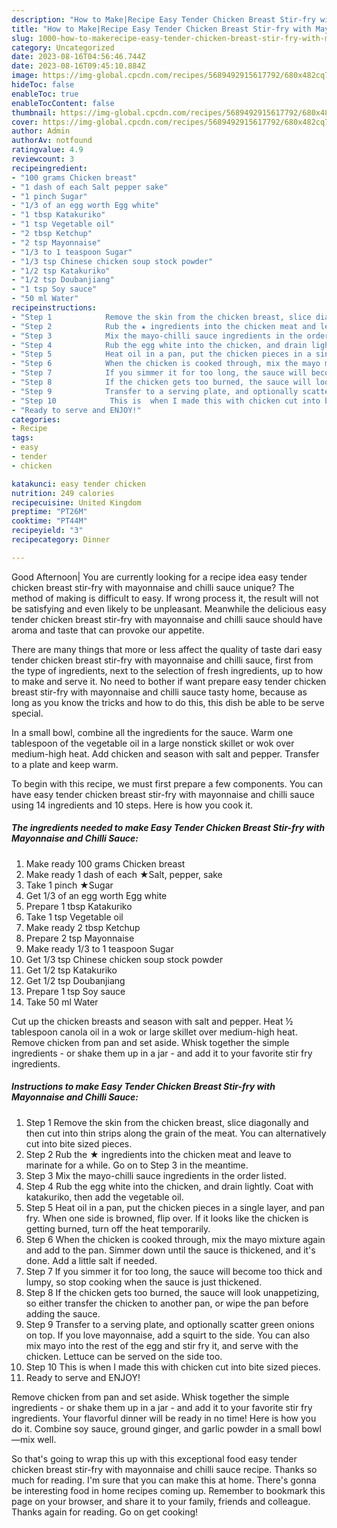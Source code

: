 ```yaml
---
description: "How to Make|Recipe Easy Tender Chicken Breast Stir-fry with Mayonnaise and Chilli Sauce {That is Simple"
title: "How to Make|Recipe Easy Tender Chicken Breast Stir-fry with Mayonnaise and Chilli Sauce {That is Simple"
slug: 1000-how-to-makerecipe-easy-tender-chicken-breast-stir-fry-with-mayonnaise-and-chilli-sauce-that-is-simple
category: Uncategorized
date: 2023-08-16T04:56:46.744Z
date: 2023-08-16T09:45:10.884Z
image: https://img-global.cpcdn.com/recipes/5689492915617792/680x482cq70/easy-tender-chicken-breast-stir-fry-with-mayonnaise-and-chilli-sauce-recipe-main-photo.jpg
hideToc: false
enableToc: true
enableTocContent: false
thumbnail: https://img-global.cpcdn.com/recipes/5689492915617792/680x482cq70/easy-tender-chicken-breast-stir-fry-with-mayonnaise-and-chilli-sauce-recipe-main-photo.jpg
cover: https://img-global.cpcdn.com/recipes/5689492915617792/680x482cq70/easy-tender-chicken-breast-stir-fry-with-mayonnaise-and-chilli-sauce-recipe-main-photo.jpg
author: Admin
authorAv: notfound
ratingvalue: 4.9
reviewcount: 3
recipeingredient:
- "100 grams Chicken breast"
- "1 dash of each Salt pepper sake"
- "1 pinch Sugar"
- "1/3 of an egg worth Egg white"
- "1 tbsp Katakuriko"
- "1 tsp Vegetable oil"
- "2 tbsp Ketchup"
- "2 tsp Mayonnaise"
- "1/3 to 1 teaspoon Sugar"
- "1/3 tsp Chinese chicken soup stock powder"
- "1/2 tsp Katakuriko"
- "1/2 tsp Doubanjiang"
- "1 tsp Soy sauce"
- "50 ml Water"
recipeinstructions:
- "Step 1            Remove the skin from the chicken breast, slice diagonally and then cut into thin strips along the grain of the meat. You can alternatively cut into bite sized pieces."
- "Step 2            Rub the ★ ingredients into the chicken meat and leave to marinate for a while. Go on to Step 3 in the meantime."
- "Step 3            Mix the mayo-chilli sauce ingredients in the order listed."
- "Step 4            Rub the egg white into the chicken, and drain lightly. Coat with katakuriko, then add the vegetable oil."
- "Step 5            Heat oil in a pan, put the chicken pieces in a single layer, and pan fry. When one side is browned, flip over. If it looks like the chicken is getting burned, turn off the heat temporarily."
- "Step 6            When the chicken is cooked through, mix the mayo mixture again and add to the pan. Simmer down until the sauce is thickened, and it&#39;s done. Add a little salt if needed."
- "Step 7            If you simmer it for too long, the sauce will become too thick and lumpy, so stop cooking when the sauce is just thickened."
- "Step 8            If the chicken gets too burned, the sauce will look unappetizing, so either transfer the chicken to another pan, or wipe the pan before adding the sauce."
- "Step 9            Transfer to a serving plate, and optionally scatter green onions on top. If you love mayonnaise, add a squirt to the side. You can also mix mayo into the rest of the egg and stir fry it, and serve with the chicken. Lettuce can be served on the side too."
- "Step 10            This is  when I made this with chicken cut into bite sized pieces."
- "Ready to serve and ENJOY!"
categories:
- Recipe
tags:
- easy
- tender
- chicken

katakunci: easy tender chicken 
nutrition: 249 calories
recipecuisine: United Kingdom
preptime: "PT26M"
cooktime: "PT44M"
recipeyield: "3"
recipecategory: Dinner

---
```



Good Afternoon| You are currently looking for a recipe idea easy tender chicken breast stir-fry with mayonnaise and chilli sauce unique? The method of making is difficult to easy. If wrong process it, the result will not be satisfying and even likely to be unpleasant. Meanwhile the delicious easy tender chicken breast stir-fry with mayonnaise and chilli sauce should have aroma and taste that can provoke our appetite.






There are many things that more or less affect the quality of taste dari easy tender chicken breast stir-fry with mayonnaise and chilli sauce, first from the type of ingredients, next to the selection of fresh ingredients, up to how to make and serve it. No need to bother if want prepare easy tender chicken breast stir-fry with mayonnaise and chilli sauce tasty home, because as long as you know the tricks and how to do this, this dish be able to be serve  special.


In a small bowl, combine all the ingredients for the sauce. Warm one tablespoon of the vegetable oil in a large nonstick skillet or wok over medium-high heat. Add chicken and season with salt and pepper. Transfer to a plate and keep warm.


To begin with this recipe, we must first prepare a few components. You can have easy tender chicken breast stir-fry with mayonnaise and chilli sauce using 14 ingredients and 10 steps. Here is how you cook it.

<!--inarticleads1-->

##### The ingredients needed to make Easy Tender Chicken Breast Stir-fry with Mayonnaise and Chilli Sauce:

1. Make ready 100 grams Chicken breast
1. Make ready 1 dash of each ★Salt, pepper, sake
1. Take 1 pinch ★Sugar
1. Get 1/3 of an egg worth Egg white
1. Prepare 1 tbsp Katakuriko
1. Take 1 tsp Vegetable oil
1. Make ready 2 tbsp Ketchup
1. Prepare 2 tsp Mayonnaise
1. Make ready 1/3 to 1 teaspoon Sugar
1. Get 1/3 tsp Chinese chicken soup stock powder
1. Get 1/2 tsp Katakuriko
1. Get 1/2 tsp Doubanjiang
1. Prepare 1 tsp Soy sauce
1. Take 50 ml Water


Cut up the chicken breasts and season with salt and pepper. Heat ½ tablespoon canola oil in a wok or large skillet over medium-high heat. Remove chicken from pan and set aside. Whisk together the simple ingredients - or shake them up in a jar - and add it to your favorite stir fry ingredients. 

<!--inarticleads2-->

##### Instructions to make Easy Tender Chicken Breast Stir-fry with Mayonnaise and Chilli Sauce:

1. Step 1            Remove the skin from the chicken breast, slice diagonally and then cut into thin strips along the grain of the meat. You can alternatively cut into bite sized pieces.
1. Step 2            Rub the ★ ingredients into the chicken meat and leave to marinate for a while. Go on to Step 3 in the meantime.
1. Step 3            Mix the mayo-chilli sauce ingredients in the order listed.
1. Step 4            Rub the egg white into the chicken, and drain lightly. Coat with katakuriko, then add the vegetable oil.
1. Step 5            Heat oil in a pan, put the chicken pieces in a single layer, and pan fry. When one side is browned, flip over. If it looks like the chicken is getting burned, turn off the heat temporarily.
1. Step 6            When the chicken is cooked through, mix the mayo mixture again and add to the pan. Simmer down until the sauce is thickened, and it&#39;s done. Add a little salt if needed.
1. Step 7            If you simmer it for too long, the sauce will become too thick and lumpy, so stop cooking when the sauce is just thickened.
1. Step 8            If the chicken gets too burned, the sauce will look unappetizing, so either transfer the chicken to another pan, or wipe the pan before adding the sauce.
1. Step 9            Transfer to a serving plate, and optionally scatter green onions on top. If you love mayonnaise, add a squirt to the side. You can also mix mayo into the rest of the egg and stir fry it, and serve with the chicken. Lettuce can be served on the side too.
1. Step 10            This is  when I made this with chicken cut into bite sized pieces.
1. Ready to serve and ENJOY!

Remove chicken from pan and set aside. Whisk together the simple ingredients - or shake them up in a jar - and add it to your favorite stir fry ingredients. Your flavorful dinner will be ready in no time! Here is how you do it. Combine soy sauce, ground ginger, and garlic powder in a small bowl—mix well. 

So that's going to wrap this up with this exceptional food easy tender chicken breast stir-fry with mayonnaise and chilli sauce recipe. Thanks so much for reading. I'm sure that you can make this at home. There's gonna be interesting food in home recipes coming up. Remember to bookmark this page on your browser, and share it to your family, friends and colleague. Thanks again for reading. Go on get cooking!
